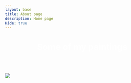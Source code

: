 ```yaml
---
layout: base
title: About page
description: Home page 
Hide: true
---
```

<h1 style= "color:white;text-align:center">  Some of my paintings </h1>
<br><br><br>

<img src="/tanay2452/images/my-painting.png">